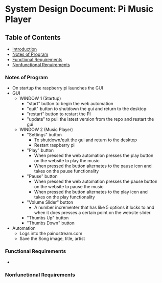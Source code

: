 

# System Design Document: Pi Music Player



## Table of Contents
- [Introduction]()
- [Notes of Program](#notes-of-program)
- [Functional Requirements](#functional-requirements)
- [Nonfunctional Requirements](#nonfunctional-requirements)


### Notes of Program
- On startup the raspberry pi launches the GUI
- GUI
    - WINDOW 1 (Startup)
        - "start" button to begin the web automation 
        - "quit" button to shutdown the gui and return to the desktop
        - "restart" button to restart the PI
        - "update" to pull the latest version from the repo and restart the gui
    - WINDOW 2 (Music Player)
        - "Settings" button
            - To shutdown/quit the gui and return to the desktop
            - Restart raspberry pi
        - "Play" button 
            - When pressed the web automation presses the play button on the website to play the music
            - When pressed the button alternates to the pause icon and takes on the pause functionality
        - "Pause" button 
            - When pressed the web automation presses the pause button on the website to pause the music
            - When pressed the button alternates to the play icon and takes on the play functionality
        - "Volume Slider" button 
            - A number incrementer that has like 5 options it locks to and when it does presses a certain point on the website slider.
        - "Thumbs Up" button 
        - "Thumbs Down" button 
- Automation
    - Logs into the painostream.com
    - Save the Song image, title, artist



### Functional Requirements
- 


### Nonfunctional Requirements

